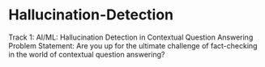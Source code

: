 # Hallucination-Detection
Track 1: AI/ML: Hallucination Detection in Contextual Question Answering  Problem Statement: Are you up for the ultimate challenge of fact-checking in the world of contextual question answering?
